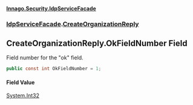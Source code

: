 #### [Innago\.Security\.IdpServiceFacade](../../index.md 'index')
### [IdpServiceFacade](../index.md 'IdpServiceFacade').[CreateOrganizationReply](index.md 'IdpServiceFacade\.CreateOrganizationReply')

## CreateOrganizationReply\.OkFieldNumber Field

Field number for the "ok" field\.

```csharp
public const int OkFieldNumber = 1;
```

#### Field Value
[System\.Int32](https://learn.microsoft.com/en-us/dotnet/api/system.int32 'System\.Int32')